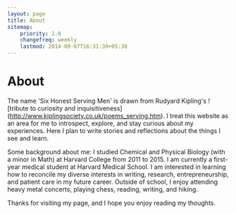 ```yaml
---
layout: page
title: About
sitemap:
    priority: 1.0
    changefreq: weekly
    lastmod: 2014-09-07T16:31:30+05:30
---
```

# About
The name 'Six Honest Serving Men' is drawn from Rudyard Kipling's ![tribute to curiosity 
and inquisitiveness] (http://www.kiplingsociety.co.uk/poems_serving.htm). I treat this
website as an area for me to introspect, explore, and stay curious about my experiences. 
Here I plan to write stories and reflections about the things I see and learn.

Some background about me: I studied Chemical and Physical Biology (with a minor in Math) 
at Harvard College from 2011 to 2015. I am currently a first-year medical student at Harvard 
Medical School. I am interested in learning how to reconcile my diverse interests in writing,
research, entrepreneurship, and patient care in my future career. Outside of school, I enjoy
attending heavy metal concerts, playing chess, reading, writing, and hiking.

Thanks for visiting my page, and I hope you enjoy reading my thoughts.